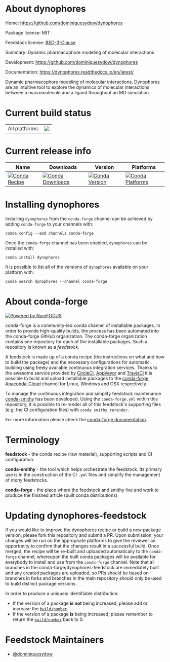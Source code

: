About dynophores
================

Home: https://github.com/dominiquesydow/dynophores

Package license: MIT

Feedstock license: [BSD-3-Clause](https://github.com/conda-forge/dynophores-feedstock/blob/master/LICENSE.txt)

Summary: Dynamic pharmacophore modeling of molecular interactions

Development: https://github.com/dominiquesydow/dynophores

Documentation: https://dynophores.readthedocs.io/en/latest/

Dynamic pharmacophore modeling of molecular interactions.
Dynophores are an intuitive tool to explore the dynamics
of molecular interactions between a macromolecule and a ligand
throughout an MD simulation.


Current build status
====================


<table><tr><td>All platforms:</td>
    <td>
      <a href="https://dev.azure.com/conda-forge/feedstock-builds/_build/latest?definitionId=12086&branchName=master">
        <img src="https://dev.azure.com/conda-forge/feedstock-builds/_apis/build/status/dynophores-feedstock?branchName=master">
      </a>
    </td>
  </tr>
</table>

Current release info
====================

| Name | Downloads | Version | Platforms |
| --- | --- | --- | --- |
| [![Conda Recipe](https://img.shields.io/badge/recipe-dynophores-green.svg)](https://anaconda.org/conda-forge/dynophores) | [![Conda Downloads](https://img.shields.io/conda/dn/conda-forge/dynophores.svg)](https://anaconda.org/conda-forge/dynophores) | [![Conda Version](https://img.shields.io/conda/vn/conda-forge/dynophores.svg)](https://anaconda.org/conda-forge/dynophores) | [![Conda Platforms](https://img.shields.io/conda/pn/conda-forge/dynophores.svg)](https://anaconda.org/conda-forge/dynophores) |

Installing dynophores
=====================

Installing `dynophores` from the `conda-forge` channel can be achieved by adding `conda-forge` to your channels with:

```
conda config --add channels conda-forge
```

Once the `conda-forge` channel has been enabled, `dynophores` can be installed with:

```
conda install dynophores
```

It is possible to list all of the versions of `dynophores` available on your platform with:

```
conda search dynophores --channel conda-forge
```


About conda-forge
=================

[![Powered by NumFOCUS](https://img.shields.io/badge/powered%20by-NumFOCUS-orange.svg?style=flat&colorA=E1523D&colorB=007D8A)](http://numfocus.org)

conda-forge is a community-led conda channel of installable packages.
In order to provide high-quality builds, the process has been automated into the
conda-forge GitHub organization. The conda-forge organization contains one repository
for each of the installable packages. Such a repository is known as a *feedstock*.

A feedstock is made up of a conda recipe (the instructions on what and how to build
the package) and the necessary configurations for automatic building using freely
available continuous integration services. Thanks to the awesome service provided by
[CircleCI](https://circleci.com/), [AppVeyor](https://www.appveyor.com/)
and [TravisCI](https://travis-ci.com/) it is possible to build and upload installable
packages to the [conda-forge](https://anaconda.org/conda-forge)
[Anaconda-Cloud](https://anaconda.org/) channel for Linux, Windows and OSX respectively.

To manage the continuous integration and simplify feedstock maintenance
[conda-smithy](https://github.com/conda-forge/conda-smithy) has been developed.
Using the ``conda-forge.yml`` within this repository, it is possible to re-render all of
this feedstock's supporting files (e.g. the CI configuration files) with ``conda smithy rerender``.

For more information please check the [conda-forge documentation](https://conda-forge.org/docs/).

Terminology
===========

**feedstock** - the conda recipe (raw material), supporting scripts and CI configuration.

**conda-smithy** - the tool which helps orchestrate the feedstock.
                   Its primary use is in the construction of the CI ``.yml`` files
                   and simplify the management of *many* feedstocks.

**conda-forge** - the place where the feedstock and smithy live and work to
                  produce the finished article (built conda distributions)


Updating dynophores-feedstock
=============================

If you would like to improve the dynophores recipe or build a new
package version, please fork this repository and submit a PR. Upon submission,
your changes will be run on the appropriate platforms to give the reviewer an
opportunity to confirm that the changes result in a successful build. Once
merged, the recipe will be re-built and uploaded automatically to the
`conda-forge` channel, whereupon the built conda packages will be available for
everybody to install and use from the `conda-forge` channel.
Note that all branches in the conda-forge/dynophores-feedstock are
immediately built and any created packages are uploaded, so PRs should be based
on branches in forks and branches in the main repository should only be used to
build distinct package versions.

In order to produce a uniquely identifiable distribution:
 * If the version of a package **is not** being increased, please add or increase
   the [``build/number``](https://docs.conda.io/projects/conda-build/en/latest/resources/define-metadata.html#build-number-and-string).
 * If the version of a package **is** being increased, please remember to return
   the [``build/number``](https://docs.conda.io/projects/conda-build/en/latest/resources/define-metadata.html#build-number-and-string)
   back to 0.

Feedstock Maintainers
=====================

* [@dominiquesydow](https://github.com/dominiquesydow/)

